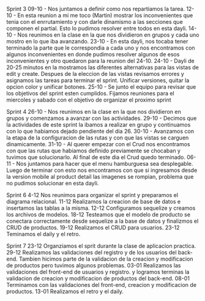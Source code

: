 Sprint 3
09-10 - Nos juntamos a definir como nos repartiamos la tarea. 
12-10 - En esta reunion a mi me toco (Martin) mostrar los inconvenientes que tenia con el enrrutamiento y con darle dinamismo a las secciones que componen el partial. Esto lo pudimos resolver entre todos en esta dayli.
14-10 - Nos reunimos en la clase en la que nos dividieron en grupos y cada uno mostro en lo que iba avanzando. 
23-10 - En esta dayli, nos tocaba tener terminado la parte que le correspondia a cada uno y nos encontramos con algunos inconvenientes en donde pudimos resolver algunos de esos inconvenientes y otro quedaron para la reunion del 24-10. 
24-10 - Dayli de 20-25 minutos en la mostramos las diferentes alternativas para las vistas de edit y create. Despues de la eleccion de las vistas revisamos errores y asignamos las tareas para terminar el sprint. Unificar versiones, quitar la opcion color y unificar botones.
25-10 - Se junto el equipo para revisar que los objetivos del sprint esten cumplidos. Fijamos reuniones para el miercoles y sabado con el objetivo de organizar el proximo sprint

Sprint 4
26-10 - Nos reunimos en la clase en la que nos dividieron en grupos y comenzamos a avanzar con las actividades.
29-10 - Decimos que la actividades de este sprint la ibamos a realizar en grupo y continuamos con lo que habiamos dejado pendiente del dia 26. 
30-10 - Avanzamos con la etapa de la configuracion de las rutas y con que las vistas se carguen dinamicamente. 
31-10 - Al querer empezar con el Crud nos encontramos con  que las rutas que habiamos definido previamente se chocaban y tuvimos que solucionarlo. Al final de este dia el Crud quedo terminado. 
06-11 - Nos juntamos para hacer que  el menu hamburguesa sea desplegable. Luego de terminar con esto nos encontramos con que si ingresamos desde la version mobile al product detail las imagenes se rompian, problema que no pudimos solucionar en esta dayli. 

Sprint 6
4-12 Nos reunimos para organizar el sprint y preparamos el diagrama relacional. 
11-12 Realizamos la creacion de base de datos e insertamos las tablas a la misma.
12-12 Configuramos sequelize y creamos los archivos de modelos.
18-12 Testeamos que el modelo de producto se conectara correctamente desde sequelize a la base de datos y finalizmos el CRUD de productos.
19-12 Realizamos el CRUD para usuarios.
23-12 Teminamos el daily y el retro.

Sprint 7
23-12 Organziamos el sprit durante la clase de aplicacion practica.
29-12 Realizamos las validaciones del registro y de los usuarios del back-end. Tambien hicimos parte de la validacion de la creacion y modificacion de productos pero tuvimos algunos problemas.
03-01 Realizamos las validaciones del front-end de usuarios y registro. y logramos terminas la validacion de creacion y modificacion de productos del back-end.
08-01 Terminamos con las validaciones del front-end, creacion y modificacion de productos.
13-01 Realizamos el retro y el daily. 